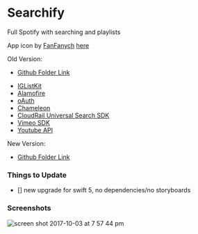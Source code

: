 # Searchify

Full Spotify with searching and playlists

App icon by [FanFanych](https://dribbble.com/FanFanych) [here](https://dribbble.com/shots/2946796-Fast-music-search)

Old Version:
* [Github Folder Link]()
- [IGListKit](https://github.com/Instagram/IGListKit "IGListKit")
- [Alamofire](https://github.com/Alamofire/Alamofire "Alamofire")
- [oAuth](https://github.com/OAuthSwift/OAuthSwift "OAuthSwift")
- [Chameleon](https://github.com/ViccAlexander/Chameleon "Chameleon")
- [CloudRail Universal Search SDK](https://github.com/CloudRail/cloudrail-si-ios-sdk "CloudRail Developers API")
- [Vimeo SDK](https://developer.vimeo.com/ "Vimeo Developers")
- [Youtube API](https://developer.google.com/ "Youtube Developer")

New Version:
* [Github Folder Link]()

### Things to Update

- [] new upgrade for swift 5, no dependencies/no storyboards

### Screenshots

![screen shot 2017-10-03 at 7 57 44 pm]()
